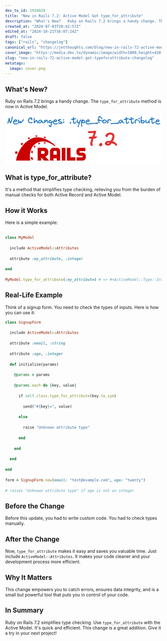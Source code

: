 ```yaml
---
dev_to_id: 1910828
title: "New in Rails 7.2: Active Model Got type_for_attribute"
description: "What's New?   Ruby on Rails 7.2 brings a handy change. The type_for_attribute method is now..."
created_at: "2024-07-03T20:42:57Z"
edited_at: "2024-10-21T16:07:24Z"
draft: false
tags: ["rails", "changelog"]
canonical_url: "https://jetthoughts.com/blog/new-in-rails-72-active-model-got-typeforattribute-changelog/"
cover_image: "https://media.dev.to/dynamic/image/width=1000,height=420,fit=cover,gravity=auto,format=auto/https%3A%2F%2Fdev-to-uploads.s3.amazonaws.com%2Fuploads%2Farticles%2Fq7fr2kzgiu6257myep7u.png"
slug: "new-in-rails-72-active-model-got-typeforattribute-changelog"
metatags:
  image: cover.png
---
```

## What's New?

Ruby on Rails 7.2 brings a handy change. The `type_for_attribute` method is now in Active Model.

![Image description](file_0.png)

## What is type_for_attribute?

It's a method that simplifies type checking, relieving you from the burden of manual checks for both Active Record and Active Model.

## How it Works

Here is a simple example:

```ruby

class MyModel

  include ActiveModel::Attributes

  attribute :my_attribute, :integer

end

MyModel.type_for_attribute(:my_attribute) # => #<ActiveModel::Type::Integer ...>
```

## Real-Life Example

Think of a signup form. You need to check the types of inputs. Here is how you can use it:

```ruby
class SignupForm

  include ActiveModel::Attributes

  attribute :email, :string

  attribute :age, :integer

  def initialize(params)

    @params = params

    @params.each do |key, value|

      if self.class.type_for_attribute(key.to_sym)

        send("#{key}=", value)

      else

        raise "Unknown attribute type"

      end

    end

  end

end

form = SignupForm.new(email: "test@example.com", age: "twenty")

# raises "Unknown attribute type" if age is not an integer
```

## Before the Change

Before this update, you had to write custom code. You had to check types manually.

## After the Change

Now, `type_for_attribute` makes it easy and saves you valuable time. Just include `ActiveModel::Attributes`. It makes your code cleaner and your development process more efficient.

## Why It Matters

This change empowers you to catch errors, ensures data integrity, and is a small but powerful tool that puts you in control of your code.

## In Summary

Ruby on Rails 7.2 simplifies type checking. Use `type_for_attribute` with the Active Model. It's quick and efficient. This change is a great addition. Give it a try in your next project!